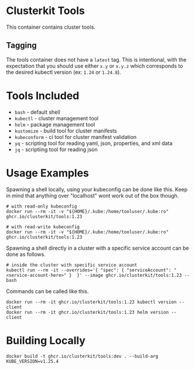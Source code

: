 # Clusterkit Tools
This container contains cluster tools.

## Tagging
The tools container does not have a `latest` tag. This is intentional, with the expectation that you should use either `x.y` or `x.y.z` which corresponds to the desired kubectl version (ex: `1.24` or `1.24.8`).

# Tools Included
- `bash` - default shell
- `kubectl` - cluster management tool
- `helm` -  package management tool
- `kustomize` - build tool for cluster manifests
- `kubeconform` - ci tool for cluster manifest validation
- `yq` - scripting tool for reading yaml, json, properties, and xml data
- `jq` - scriptiing tool for reading json

# Usage Examples
Spawning a shell locally, using your kubeconfig can be done like this. Keep in mind that anything over "localhost" wont work out of the box though.
```
# with read-only kubeconfig
docker run --rm -it -v "${HOME}/.kube:/home/tooluser/.kube:ro" ghcr.io/clusterkit/tools:1.23

# with read-write kubeconfig
docker run --rm -it -v "${HOME}/.kube:/home/tooluser/.kube:ro" ghcr.io/clusterkit/tools:1.23
```

Spawning a shell directly in a cluster with a specific service account can be done as follows.
```
# inside the cluster with specific service account
kubectl run --rm -it --overrides='{ "spec": { "serviceAccount": "<service-account-here>" }  }' --image ghcr.io/clusterkit/tools:1.23 -- bash
```

Commands can be called like this.
```
docker run --rm -it ghcr.io/clusterkit/tools:1.23 kubectl version --client
docker run --rm -it ghcr.io/clusterkit/tools:1.23 helm version --client
```

# Building Locally
```
docker build -t ghcr.io/clusterkit/tools:dev . --build-arg KUBE_VERSION=v1.25.4
```
